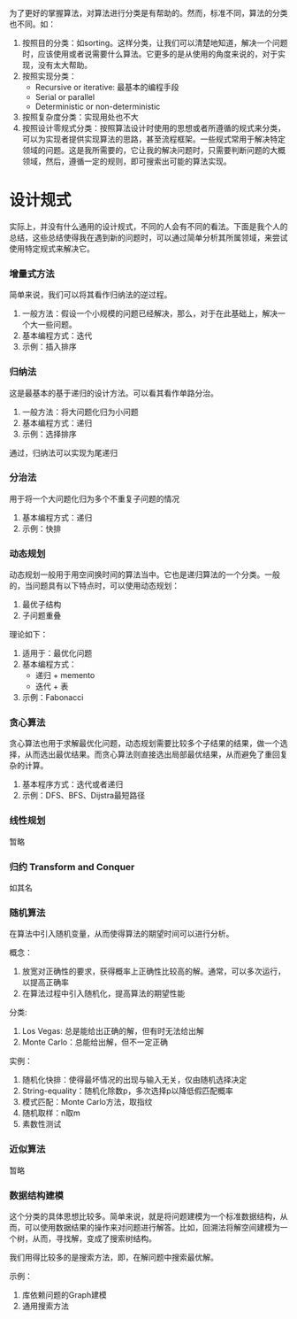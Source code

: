 ﻿为了更好的掌握算法，对算法进行分类是有帮助的。然而，标准不同，算法的分类也不同。如：

1. 按照目的分类：如sorting。这样分类，让我们可以清楚地知道，解决一个问题时，应该使用或者说需要什么算法。它更多的是从使用的角度来说的，对于实现，没有太大帮助。
2. 按照实现分类：
    + Recursive or iterative: 最基本的编程手段
    + Serial or parallel
    + Deterministic or non-deterministic
3. 按照复杂度分类：实现用处也不大
4. 按照设计零规式分类：按照算法设计时使用的思想或者所遵循的规式来分类，可以为实现者提供实现算法的思路，甚至流程框架。一些规式常用于解决特定领域的问题。这是我所需要的，它让我的解决问题时，只需要判断问题的大概领域，然后，遵循一定的规则，即可搜索出可能的算法实现。

# 设计规式
实际上，并没有什么通用的设计规式，不同的人会有不同的看法。下面是我个人的总结，这些总结使得我在遇到新的问题时，可以通过简单分析其所属领域，来尝试使用特定规式来解决它。

### 增量式方法
简单来说，我们可以将其看作归纳法的逆过程。

1. 一般方法：假设一个小规模的问题已经解决，那么，对于在此基础上，解决一个大一些问题。
2. 基本编程方式：迭代
3. 示例：插入排序

### 归纳法
这是最基本的基于递归的设计方法。可以看其看作单路分治。

1. 一般方法：将大问题化归为小问题
2. 基本编程方式：递归
3. 示例：选择排序

通过，归纳法可以实现为尾递归

### 分治法
用于将一个大问题化归为多个不重复子问题的情况

1. 基本编程方式：递归
2. 示例：快排

### 动态规划
动态规划一般用于用空间换时间的算法当中。它也是递归算法的一个分类。一般的，当问题具有以下特点时，可以使用动态规划：

1. 最优子结构
2. 子问题重叠

理论如下：

1. 适用于：最优化问题
2. 基本编程方式：
    + 递归 + memento
    + 迭代 + 表
3. 示例：Fabonacci

### 贪心算法
贪心算法也用于求解最优化问题，动态规划需要比较多个子结果的结果，做一个选择，从而选出最优结果。而贪心算法则直接选出局部最优结果，从而避免了重回复杂的计算。

1. 基本程序方式：迭代或者递归
2. 示例：DFS、BFS、Dijstra最短路径

### 线性规划
暂略

### 归约 Transform and Conquer
如其名

### 随机算法
在算法中引入随机变量，从而使得算法的期望时间可以进行分析。

概念：  
1. 放宽对正确性的要求，获得概率上正确性比较高的解。通常，可以多次运行，以提高正确率
2. 在算法过程中引入随机化，提高算法的期望性能

分类:  

1. Los Vegas: 总是能给出正确的解，但有时无法给出解
2. Monte Carlo：总能给出解，但不一定正确

实例：  
 
1. 随机化快排：使得最坏情况的出现与输入无关，仅由随机选择决定
2. String-equality：随机化除数p，多次选择p以降低假匹配概率
3. 模式匹配：Monte Carlo方法，取指纹
4. 随机取样：n取m
5. 素数性测试

### 近似算法
暂略

### 数据结构建模
这个分类的具体思想比较多。简单来说，就是将问题建模为一个标准数据结构，从而，可以使用数据结果的操作来对问题进行解答。比如，回溯法将解空间建模为一个树，从而，寻找解，变成了搜索树结构。

我们用得比较多的是搜索方法，即，在解问题中搜索最优解。

示例：  

1. 库依赖问题的Graph建模
2. 通用搜索方法